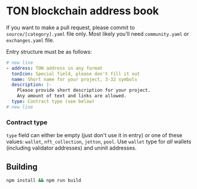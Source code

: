 # TON blockchain address book

If you want to make a pull request, please commit to `source/[category].yaml` file only. Most likely you'll need `community.yaml` or `exchanges.yaml` file.

Entry structure must be as follows:

```yaml
# new line
- address: TON address in any format
  tonIcon: Special field, please don't fill it out
  name: Short name for your project, 3-32 symbols
  description: |-
    Please provide short description for your project.
    Any amount of text and links are allowed.
  type: Contract type (see below)
# new line
```

### Contract type
`type` field can either be empty (just don't use it in entry) or one of these values: `wallet`, `nft_collection`, `jetton`, `pool`. Use `wallet` type for _all_ wallets (including validator addresses) and uninit addresses.


## Building
```bash
npm install && npm run build
```
